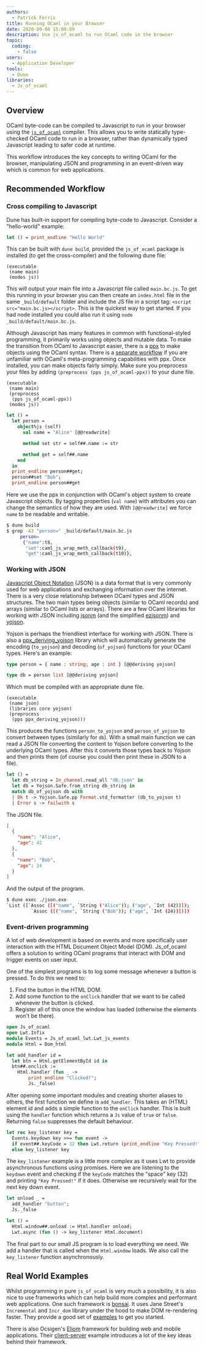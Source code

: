 ```yaml
---
authors:
  - Patrick Ferris
title: Running OCaml in your Browser
date: 2020-09-08 15:00:09
description: Use js_of_ocaml to run OCaml code in the browser
topic: 
  coding: 
    - false
users:
  - Application Developer
tools:
  - Dune
libraries: 
  - Js_of_ocaml
---
```


## Overview

OCaml byte-code can be compiled to Javascript to run in your browser using the [`js_of_ocaml`](https://github.com/ocsigen/js_of_ocaml) compiler. This allows you to write statically type-checked OCaml code to run in a browser, rather than dynamically typed Javascript leading to safer code at runtime. 

This workflow introduces the key concepts to writing OCaml for the browser, manipulating JSON and programming in an event-driven way which is common for web applications.

## Recommended Workflow

### Cross compiling to Javascript

Dune has built-in support for compiling byte-code to Javascript. Consider a "hello-world" example: 

<!-- $MDX file=examples/hello-world-js/main.ml -->
```ocaml
let () = print_endline "Hello World"
```

This can be built with `dune build`, provided the `js_of_ocaml` package is installed (to get the cross-compiler) and the following dune file: 

<!-- $MDX file=examples/hello-world-js/dune -->
```
(executable
 (name main)
 (modes js))
```

This will output your main file into a Javascript file called `main.bc.js`. To get this running in your browser you can then create an `index.html` file in the same `_build/default` folder and include the JS file in a script tag: `<script src="main.bc.js></script>`. This is the quickest way to get started. If you had node installed you could also run it using `node _build/default/main.bc.js`. 

Although Javascript has many features in common with functional-styled programming, it primarily works using objects and mutable data. To make the transition from OCaml to Javascript easier, there is a [ppx](https://ocsigen.org/js_of_ocaml/3.1.0/manual/ppx) to make objects using the OCaml syntax. There is a [separate workflow](/workflows/meta-programming-with-ppx) if you are unfamiliar with OCaml's meta-programming capabilities with ppx. Once installed, you can make objects fairly simply. Make sure you preprocess your files by adding `(preprocess (pps js_of_ocaml-ppx))` to your dune file. 

<!-- $MDX file=examples/ppx/dune -->
```
(executable
 (name main)
 (preprocess
  (pps js_of_ocaml-ppx))
 (modes js))
```

<!-- $MDX file=examples/ppx/main.ml -->
```ocaml
let () =
  let person =
    object%js (self)
      val name = "Alice" [@@readwrite]

      method set str = self##.name := str

      method get = self##.name
    end
  in
  print_endline person##get;
  person##set "Bob";
  print_endline person##get
```

Here we use the ppx in conjunction with OCaml's object system to create Javascript objects. By tagging properties (`val name`) with attributes you can change the semantics of how they are used. With `[@@readwrite]` we force `name` to be readable and writable. 

```sh dir=examples/ppx
$ dune build
$ grep -A3 "person=" _build/default/main.bc.js
     person=
      {"name":t8,
       "set":caml_js_wrap_meth_callback(t9),
       "get":caml_js_wrap_meth_callback(t10)},
```

### Working with JSON 

[Javascript Object Notation](https://www.json.org/json-en.html) (JSON) is a data format that is very commonly used for web applications and exchanging information over the internet. There is a very close relationship between OCaml types and JSON structures. The two main types being objects (similar to OCaml records) and arrays (similar to OCaml lists or arrays). There are a few OCaml libraries for working with JSON including [jsonm](https://github.com/dbuenzli/jsonm) (and the simplified [ezjsonm](https://github.com/mirage/ezjsonm)) and [yojson](https://github.com/ocaml-community/yojson). 

Yojson is perhaps the friendliest interface for working with JSON. There is also a [ppx_deriving_yojson](https://github.com/ocaml-ppx/ppx_deriving_yojson) library which will automatically generate the encoding (`to_yojson`) and decoding (`of_yojson`) functions for your OCaml types. Here's an example: 

<!-- $MDX file=examples/yojson/json.ml,part=0 -->
```ocaml
type person = { name : string; age : int } [@@deriving yojson]

type db = person list [@@deriving yojson]
```

Which must be compiled with an appropriate dune file.

<!-- $MDX file=examples/yojson/dune -->
```
(executable
 (name json)
 (libraries core yojson)
 (preprocess
  (pps ppx_deriving_yojson)))
```

This produces the functions `person_to_yojson` and `person_of_yojson` to convert between types (similarly for `db`). With a small main function we can read a JSON file converting the content to Yojson before converting to the underlying OCaml types. After this it converts those types back to Yojson and then prints them (of course you could then print these in JSON to a file).

<!-- $MDX file=examples/yojson/json.ml,part=1 -->
```ocaml
let () =
  let db_string = In_channel.read_all "db.json" in
  let db = Yojson.Safe.from_string db_string in
  match db_of_yojson db with
  | Ok t -> Yojson.Safe.pp Format.std_formatter (db_to_yojson t)
  | Error s -> failwith s
```

The JSON file.

<!-- $MDX file=examples/yojson/db.json -->
```json
[
  {
    "name": "Alice",
    "age": 42
  },
  {
    "name": "Bob",
    "age": 24
  }
]
```

And the output of the program.

```sh dir=examples/yojson
$ dune exec ./json.exe 
`List ([`Assoc ([("name", `String ("Alice")); ("age", `Int (42))]);
         `Assoc ([("name", `String ("Bob")); ("age", `Int (24))])])
```

### Event-driven programming 

A lot of web development is based on events and more specifically user interaction with the HTML Document Object Model (DOM). Js_of_ocaml offers a solution to writing OCaml programs that interact with DOM and trigger events on user input. 

One of the simplest programs is to log some message whenever a button is pressed. To do this we need to: 

1. Find the button in the HTML DOM.
2. Add some function to the `onClick` handler that we want to be called whenever the button is clicked.
3. Register all of this once the window has loaded (otherwise the elements won't be there). 

<!-- $MDX file=examples/event/event.ml,part=0 -->
```ocaml
open Js_of_ocaml
open Lwt.Infix
module Events = Js_of_ocaml_lwt.Lwt_js_events
module Html = Dom_html

let add_handler id =
  let btn = Html.getElementById id in
  btn##.onclick :=
    Html.handler (fun _ ->
        print_endline "Clicked!";
        Js._false)
```

After opening some important modules and creating shorter aliases to others, the first function we define is `add_handler`. This takes an (HTML) element id and adds a simple function to the `onClick` handler. This is built using the `handler` function which returns a `Js` value of `true` or `false`. Returning `false` suppresses the default behaviour. 

<!-- $MDX file=examples/event/event.ml,part=1 -->
```ocaml
let rec key_listener key =
  Events.keydown key >>= fun event ->
  if event##.keyCode = 32 then Lwt.return (print_endline "Key Pressed!")
  else key_listener key
```

The `key_listener` example is a little more complex as it uses Lwt to provide asynchronous functions using promises. Here we are listening to the `keydown` event and checking if the `keyCode` matches the "space" key (32) and printing `"Key Pressed!"` if it does. Otherwise we recursively wait for the next key down event.

<!-- $MDX file=examples/event/event.ml,part=2 -->
```ocaml
let onload _ =
  add_handler "button";
  Js._false

let () =
  Html.window##.onload := Html.handler onload;
  Lwt.async (fun () -> key_listener Html.document)
```

The final part to our small JS program is to load everything we need. We add a handler that is called when the `Html.window` loads. We also call the `key_listener` function asynchronously. 

## Real World Examples

Whilst programming in pure `js_of_ocaml` is very much a possibility, it is also nice to use frameworks which can help build more complex and performant web applications. One such framework is [bonsai](https://github.com/janestreet/bonsai). It uses Jane Street's `Incremental` and `Incr_dom` library under the hood to make DOM re-rendering faster. They provide a good set of [examples](https://github.com/janestreet/bonsai/tree/master/examples) to get you started. 

There is also Ocsigen's [Eliom](https://ocsigen.org/eliom/6.6/manual/intro) framework for building web and mobile applications. Their [client-server](https://ocsigen.org/eliom/6.6/manual/clientserver-applications) example introduces a lot of the key ideas behind their framework.
